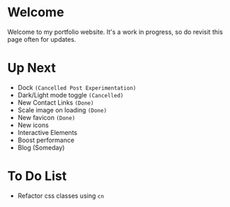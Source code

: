 # Welcome
Welcome to my portfolio website. It's a work in progress, so do revisit this page often for updates.


# Up Next
- Dock `(Cancelled Post Experimentation)`
- Dark/Light mode toggle `(Cancelled)`
- New Contact Links `(Done)`
- Scale image on loading `(Done)`
- New favicon `(Done)`
- New icons
- Interactive Elements 
- Boost performance
- Blog (Someday)

# To Do List
- Refactor css classes using `cn`
